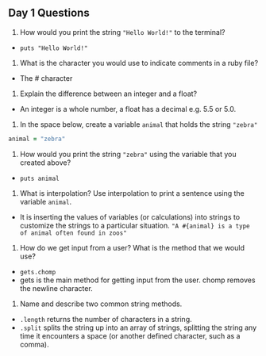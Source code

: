 ## Day 1 Questions

1. How would you print the string `"Hello World!"` to the terminal?
  * `puts "Hello World!"`

1. What is the character you would use to indicate comments in a ruby file?
  * The # character

1. Explain the difference between an integer and a float?
  * An integer is a whole number, a float has a decimal e.g. 5.5 or 5.0.

1. In the space below, create a variable `animal` that holds the string `"zebra"`
```ruby
animal = "zebra"
```

1. How would you print the string `"zebra"` using the variable that you created above?
  * `puts animal`

1. What is interpolation? Use interpolation to print a sentence using the variable `animal`.
  * It is inserting the values of variables (or calculations) into strings to customize the strings to a particular situation.
`"A #{animal} is a type of animal often found in zoos"`

1. How do we get input from a user? What is the method that we would use?
  * `gets.chomp`
  * gets is the main method for getting input from the user. chomp removes the newline character.

1. Name and describe two common string methods.
  * `.length` returns the number of characters in a string.
  * `.split` splits the string up into an array of strings, splitting the string any time it encounters a space (or another defined character, such as a comma).
